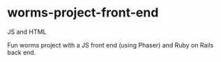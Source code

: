 # worms-project-front-end
JS and HTML


Fun worms project with a JS front end (using Phaser) and Ruby on Rails back end.
